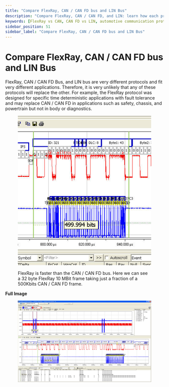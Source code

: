 ```yaml
---
title: "Compare FlexRay, CAN / CAN FD bus and LIN Bus"
description: "Compare FlexRay, CAN / CAN FD, and LIN: learn how each protocol serves different vehicle systems with trade-offs in speed, cost, complexity, and determinism."
keywords: [FlexRay vs CAN, CAN FD vs LIN, automotive communication protocols, vehicle networking, FlexRay speed, LIN cost, CAN FD bandwidth, ECU communication, bus comparison]
sidebar_position: 51
sidebar_label: "Compare FlexRay, CAN / CAN FD bus and LIN Bus"
---
```


# Compare FlexRay, CAN / CAN FD bus and LIN Bus

FlexRay, CAN / CAN FD Bus, and LIN bus are very different protocols and fit very different applications. Therefore, it is very unlikely that any of these protocols will replace the other. For example, the FlexRay protocol was designed for specific time deterministic applications with fault tolerance and may replace CAN / CAN FD in applications such as safety, chassis, and powertrain but not in body or diagnostics.

<div class="text--center custom-img">

<figure>

![image-6](./assets/image-6.png "image-6")
<figcaption>FlexRay is faster than the CAN / CAN FD bus. Here we can see a 32 byte FlexRay 10 MBit frame taking just a fraction of a 500Kbits CAN / CAN FD frame.</figcaption>
</figure>
</div>

**Full Image**

<div class="text--center custom-img">

<figure>

![image-44](./assets/image-44.png "image-44")
<figcaption></figcaption>
</figure>
</div>